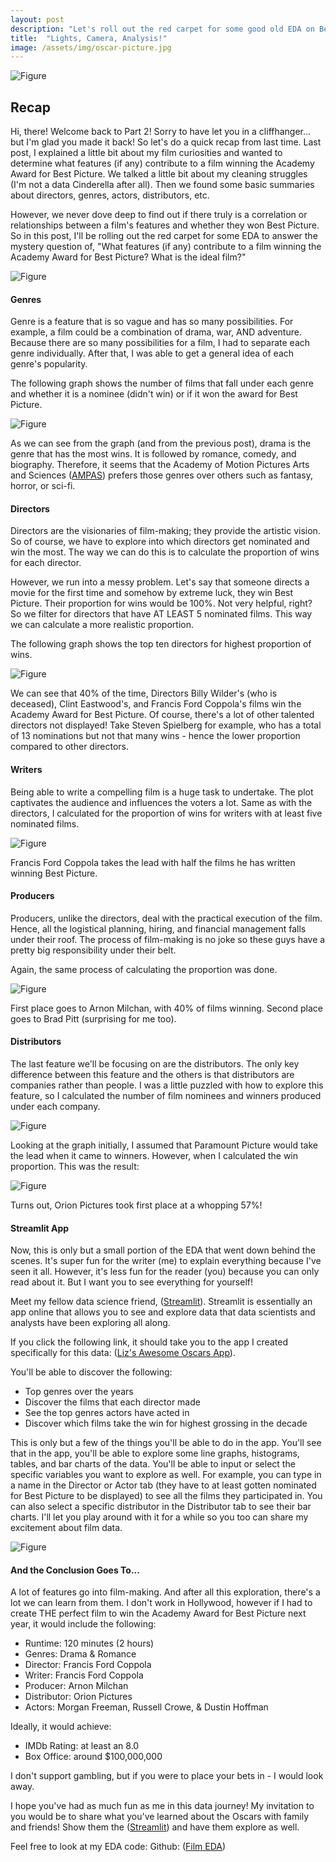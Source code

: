 ```yaml
---
layout: post
description: "Let's roll out the red carpet for some good old EDA on Best Picture winners!"
title:  "Lights, Camera, Analysis!"
image: /assets/img/oscar-picture.jpg
---
```


![Figure]({{site.url}}/{{site.baseurl}}/assets/img/cliffhanger.jpg)

## Recap
Hi, there! Welcome back to Part 2! Sorry to have let you in a cliffhanger... but I'm glad you made it back! So let's do a quick recap from last time. Last post, I explained a little bit about my film curiosities and wanted to determine what features (if any) contribute to a film winning the Academy Award for Best Picture. We talked a little bit about my cleaning struggles (I'm not a data Cinderella after all). Then we found some basic summaries about directors, genres, actors, distributors, etc. 

However, we never dove deep to find out if there truly is a correlation or relationships between a film's features and whether they won Best Picture. So in this post, I'll be rolling out the red carpet for some EDA to answer the mystery question of, "What features (if any) contribute to a film winning the Academy Award for Best Picture? What is the ideal film?"

![Figure]({{site.url}}/{{site.baseurl}}/assets/img/genre.jpg)

#### Genres
Genre is a feature that is so vague and has so many possibilities. For example, a film could be a combination of drama, war, AND adventure. Because there are so many possibilities for a film, I had to separate each genre individually. After that, I was able to get a general idea of each genre's popularity.

The following graph shows the number of films that fall under each genre and whether it is a nominee (didn't win) or if it won the award for Best Picture.

![Figure]({{site.url}}/{{site.baseurl}}/assets/img/genre_counts.png)

As we can see from the graph (and from the previous post), drama is the genre that has the most wins. It is followed by romance, comedy, and biography. Therefore, it seems that the Academy of Motion Pictures Arts and Sciences (<a href="https://www.oscars.org/oscars/voting" target="_blank">AMPAS</a>) prefers those genres over others such as fantasy, horror, or sci-fi.


#### Directors

Directors are the visionaries of film-making; they provide the artistic vision. So of course, we have to explore into which directors get nominated and win the most. The way we can do this is to calculate the proportion of wins for each director.

However, we run into a messy problem. Let's say that someone directs a movie for the first time and somehow by extreme luck, they win Best Picture. Their proportion for wins would be 100%. Not very helpful, right? So we filter for directors that have AT LEAST 5 nominated films. This way we can calculate a more realistic proportion.

The following graph shows the top ten directors for highest proportion of wins.

![Figure]({{site.url}}/{{site.baseurl}}/assets/img/director_proportion.png)

We can see that 40% of the time, Directors Billy Wilder's (who is deceased), Clint Eastwood's, and Francis Ford Coppola's films win the Academy Award for Best Picture. Of course, there's a lot of other talented directors not displayed! Take Steven Spielberg for example, who has a total of 13 nominations but not that many wins - hence the lower proportion compared to other directors.


#### Writers
Being able to write a compelling film is a huge task to undertake. The plot captivates the audience and influences the voters a lot. Same as with the directors, I calculated for the proportion of wins for writers with at least five nominated films.

![Figure]({{site.url}}/{{site.baseurl}}/assets/img/writer_proportion.png)

Francis Ford Coppola takes the lead with half the films he has written winning Best Picture.

#### Producers
Producers, unlike the directors, deal with the practical execution of the film. Hence, all the logistical planning, hiring, and financial management falls under their roof. The process of film-making is no joke so these guys have a pretty big responsibility under their belt.

Again, the same process of calculating the proportion was done.

![Figure]({{site.url}}/{{site.baseurl}}/assets/img/producer_proportion.png)

First place goes to Arnon Milchan, with 40% of films winning. Second place goes to Brad Pitt (surprising for me too).

#### Distributors
The last feature we'll be focusing on are the distributors. The only key difference between this feature and the others is that distributors are companies rather than people. I was a little puzzled with how to explore this feature, so I calculated the number of film nominees and winners produced under each company.

![Figure]({{site.url}}/{{site.baseurl}}/assets/img/distributor_counts.png)

Looking at the graph initially, I assumed that Paramount Picture would take the lead when it came to winners. However, when I calculated the win proportion. This was the result:

![Figure]({{site.url}}/{{site.baseurl}}/assets/img/distributor_proportion.png)

Turns out, Orion Pictures took first place at a whopping 57%!

#### Streamlit App
Now, this is only but a small portion of the EDA that went down behind the scenes. It's super fun for the writer (me) to explain everything because I've seen it all. However, it's less fun for the reader (you) because you can only read about it. But I want you to see everything for yourself!

Meet my fellow data science friend, (<a href="https://blog.streamlit.io/streamlit-101-python-data-app/" target="_blank">Streamlit</a>). Streamlit is essentially an app online that allows you to see and explore data that data scientists and analysts have been exploring all along. 

If you click the following link, it should take you to the app I created specifically for this data: (<a href="https://lizthewz-filmcode-main-xezj7n.streamlit.app/" target="_blank">Liz's Awesome Oscars App</a>).

You'll be able to discover the following:
- Top genres over the years
- Discover the films that each director made
- See the top genres actors have acted in
- Discover which films take the win for highest grossing in the decade

This is only but a few of the things you'll be able to do in the app. You'll see that in the app, you'll be able to explore some line graphs, histograms, tables, and bar charts of the data. You'll be able to input or select the specific variables you want to explore as well. For example, you can type in a name in the Director or Actor tab (they have to at least gotten nominated for Best Picture to be displayed) to see all the films they participated in. You can also select a specific distributor in the Distributor tab to see their bar charts. I'll let you play around with it for a while so you too can share my excitement about film data.

![Figure]({{site.url}}/{{site.baseurl}}/assets/img/best-picture.png)

#### And the Conclusion Goes To...
A lot of features go into film-making. And after all this exploration, there's a lot we can learn from them. I don't work in Hollywood, however if I had to create THE perfect film to win the Academy Award for Best Picture next year, it would include the following:

- Runtime: 120 minutes (2 hours)
- Genres: Drama & Romance
- Director: Francis Ford Coppola
- Writer: Francis Ford Coppola
- Producer: Arnon Milchan
- Distributor: Orion Pictures
- Actors: Morgan Freeman, Russell Crowe, & Dustin Hoffman

Ideally, it would achieve:
- IMDb Rating: at least an 8.0
- Box Office: around $100,000,000

I don't support gambling, but if you were to place your bets in - I would look away.

I hope you've had as much fun as me in this data journey! My invitation to you would be to share what you've learned about the Oscars with family and friends! Show them the (<a href="https://lizthewz-filmcode-main-xezj7n.streamlit.app/" target="_blank">Streamlit</a>) and have them explore as well. 

Feel free to look at my EDA code:
Github: (<a href="https://github.com/LiztheWz/filmcode" target="_blank">Film EDA</a>)
